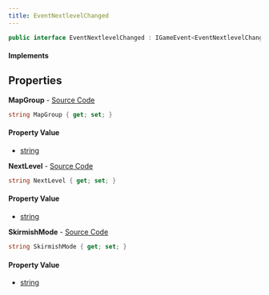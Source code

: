 ```yaml
---
title: EventNextlevelChanged
---
```


```csharp
public interface EventNextlevelChanged : IGameEvent<EventNextlevelChanged>
```

#### Implements

## Properties

**MapGroup** - [Source Code](https://github.com/swiftly-solution/swiftlys2/blob/main/managed/src/SwiftlyS2.Generated/GameEvents/Interfaces/EventNextlevelChanged.cs#L27)

```csharp
string MapGroup { get; set; }
```

#### Property Value

- [string](https://learn.microsoft.com/dotnet/api/system.string)

**NextLevel** - [Source Code](https://github.com/swiftly-solution/swiftlys2/blob/main/managed/src/SwiftlyS2.Generated/GameEvents/Interfaces/EventNextlevelChanged.cs#L22)

```csharp
string NextLevel { get; set; }
```

#### Property Value

- [string](https://learn.microsoft.com/dotnet/api/system.string)

**SkirmishMode** - [Source Code](https://github.com/swiftly-solution/swiftlys2/blob/main/managed/src/SwiftlyS2.Generated/GameEvents/Interfaces/EventNextlevelChanged.cs#L32)

```csharp
string SkirmishMode { get; set; }
```

#### Property Value

- [string](https://learn.microsoft.com/dotnet/api/system.string)


